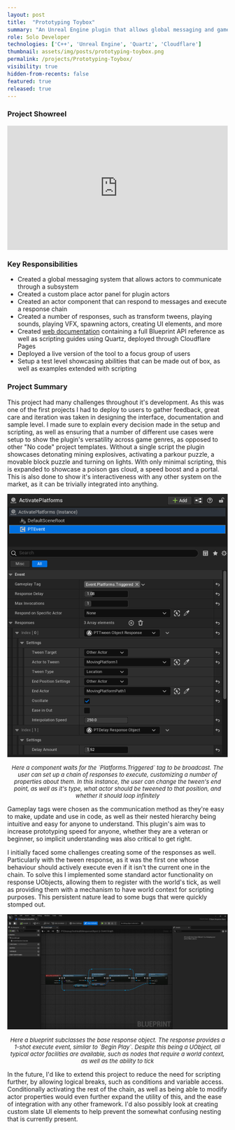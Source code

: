 ```yaml
---
layout: post
title:  "Prototyping Toybox"
summary: "An Unreal Engine plugin that allows global messaging and gameplay events without code"
role: Solo Developer
technologies: ['C++', 'Unreal Engine', 'Quartz', 'Cloudflare']
thumbnail: assets/img/posts/prototyping-toybox.png
permalink: /projects/Prototyping-Toybox/
visibility: true
hidden-from-recents: false
featured: true
released: true
---
```


### Project Showreel

<div style="position: relative; width: 100%; padding-top: 56.25%; margin-bottom: 10px;">
  <iframe
    src="https://www.youtube.com/embed/sTVtjq-Qlug"
    title="Prototyping Toybox Showcase"
    frameborder="0"
    allow="accelerometer; autoplay; clipboard-write; encrypted-media; gyroscope; picture-in-picture; web-share"
    referrerpolicy="strict-origin-when-cross-origin"
    allowfullscreen
    style="position: absolute; top: 0; left: 0; width: 100%; height: 100%;"
  ></iframe>
</div>

### Key Responsibilities
- Created a global messaging system that allows actors to communicate through a subsystem
- Created a custom place actor panel for plugin actors
- Created an actor component that can respond to messages and execute a response chain
- Created a number of responses, such as transform tweens, playing sounds, playing VFX, spawning actors, creating UI elements, and more
- Created <a href="https://prototyping-toolbox.pages.dev" target="_blank">web documentation</a> containing a full Blueprint API reference as well as scripting guides using Quartz, deployed through Cloudflare Pages
- Deployed a live version of the tool to a focus group of users
- Setup a test level showcasing abilities that can be made out of box, as well as examples extended with scripting

### Project Summary

This project had many challenges throughout it's development. As this was one of the first projects I had to deploy to users to gather feedback, great care and iteration was taken in designing the interface, documentation and sample level. I made sure to explain every decision made in the setup and scripting, as well as ensuring that a number of different use cases were setup to show the plugin's versatility across game genres, as opposed to other "No code" project templates. Without a single script the plugin showcases detonating mining explosives, activating a parkour puzzle, a movable block puzzle and turning on lights. With only minimal scripting, this is expanded to showcase a poison gas cloud, a speed boost and a portal. This is also done to show it's interactiveness with any other system on the market, as it can be trivially integrated into anything.

<img class="inline-center" src="assets/img/posts/prototyping-toybox/response-component.png" alt-text="In-editor screenshot showing the setup of a particular response"/>
<p style="font-size: 13px; text-align: center;"><i>Here a component waits for the `Platforms.Triggered` tag to be broadcast. The user can set up a chain of responses to execute, customizing a number of properties about them. In this instance, the user can change the tween's end point, as well as it's type, what actor should be tweened to that position, and whether it should loop infinitely</i></p>

Gameplay tags were chosen as the communication method as they're easy to make, update and use in code, as well as their nested hierarchy being intuitive and easy for anyone to understand. This plugin's aim was to increase prototyping speed for anyone, whether they are a veteran or beginner, so implicit understanding was also critical to get right.

I initially faced some challenges creating some of the responses as well. Particularly with the tween response, as it was the first one whose behaviour should actively execute even if it isn't the current one in the chain. To solve this I implemented some standard actor functionality on response UObjects, allowing them to register with the world's tick, as well as providing them with a mechanism to have world context for scripting purposes. This persistent nature lead to some bugs that were quickly stomped out.

<img class="inline-center" src="assets/img/posts/prototyping-toybox/response-subclass.png" alt-text="In-editor screenshot showing a subclass of a response"/>
<p style="font-size: 13px; text-align: center;"><i>Here a blueprint subclasses the base response object. The response provides a 1-shot execute event, similar to `Begin Play`. Despite this being a UObject, all typical actor facilities are available, such as nodes that require a world context, as well as the ability to tick</i></p>

In the future, I'd like to extend this project to reduce the need for scripting further, by allowing logical breaks, such as conditions and variable access. Conditionally activating the rest of the chain, as well as being able to modify actor properties would even further expand the utility of this, and the ease of integration with any other framework. I'd also possibly look at creating custom slate UI elements to help prevent the somewhat confusing nesting that is currently present.